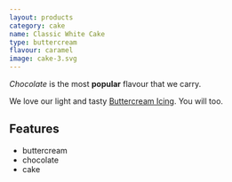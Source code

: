 ```yaml
---
layout: products
category: cake
name: Classic White Cake
type: buttercream
flavour: caramel
image: cake-3.svg
---
```


*Chocolate* is the most **popular** flavour that we carry.

We love our light and tasty [Buttercream Icing](https://en.wikipedia.org/wiki/Buttercream). You will too.

<!-- 	# = h1 
		## = h2 
-->

## Features

- buttercream
- chocolate
- cake

<img src="{{site.baseurl}}/assets/cake-3.svg" class="icing-description" alt="">
